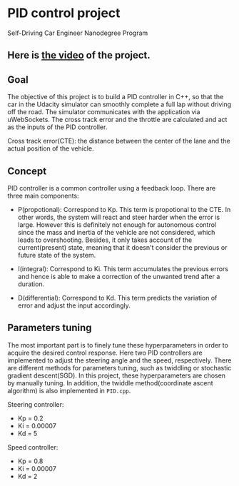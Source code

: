 # PID control project
Self-Driving Car Engineer Nanodegree Program

Here is [the video](https://www.youtube.com/watch?v=HFP3HjZUyZI) of the project.
---

## Goal

The objective of this project is to build a PID controller in C++, so that the car in the Udacity simulator can smoothly complete a full lap without driving off the road. The simulator communicates with the application via uWebSockets. The cross track error and the throttle are calculated and act as the inputs of the PID controller. 

Cross track error(CTE): the distance between the center of the lane and the actual position of the vehicle.

## Concept

PID controller is a common controller using a feedback loop. There are three main components:

* P(propotional): Correspond to Kp. This term is propotional to the CTE. In other words, the system will react and steer harder when the error is large. However this is definitely not enough for autonomous control since the mass and inertia of the vehicle are not considered, which leads to overshooting. Besides, it only takes account of the current(present) state, meaning that it doesn't consider the previous or future state of the system. 

* I(integral): Correspond to Ki. This term accumulates the previous errors and hence is able to make a correction of the unwanted trend after a duration.

* D(differential): Correspond to Kd. This term predicts the variation of error and adjust the input accordingly. 


## Parameters tuning 

The most important part is to finely tune these hyperparameters in order to acquire the desired control response. Here two PID controllers are implemented to adjust the steering angle and the speed, respectively. 
There are different methods for parameters tuning, such as twiddling or stochastic gradient descent(SGD). In this project, these hyperparameters are chosen by manually tuning. In addition, the twiddle method(coordinate ascent algorithm) is also implemented in `PID.cpp`.  

Steering controller: 
- Kp = 0.2
- Ki = 0.00007
- Kd = 5

Speed controller:
- Kp = 0.8
- Ki = 0.00007
- Kd = 2








